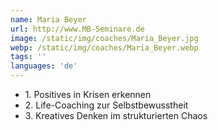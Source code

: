```yaml
---
name: Maria Beyer
url: http://www.MB-Seminare.de
image: /static/img/coaches/Maria_Beyer.jpg
webp: /static/img/coaches/Maria_Beyer.webp
tags: ''
languages: 'de'
---
```


<ul><li>1. Positives in Krisen erkennen</li><li>2. Life-Coaching zur Selbstbewusstheit</li><li>3. Kreatives Denken im strukturierten Chaos</li></ul>